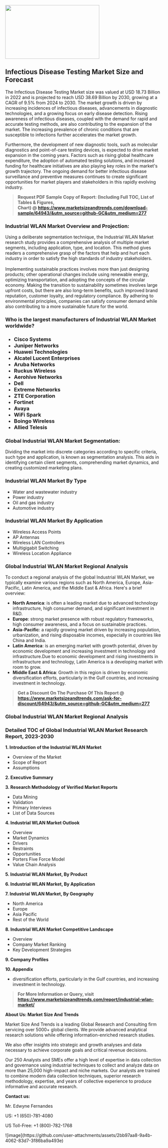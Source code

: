 <p><img class="alignnone size-medium wp-image-20088" src="https://ffe5etoiles.com/wp-content/uploads/2024/12/MST1-300x171.png" alt="" width="300" height="171" /></p><h2>Infectious Disease Testing Market Size and Forecast</h2><p>The Infectious Disease Testing Market size was valued at USD 18.73 Billion in 2022 and is projected to reach USD 38.69 Billion by 2030, growing at a CAGR of 9.5% from 2024 to 2030. The market growth is driven by increasing incidences of infectious diseases, advancements in diagnostic technologies, and a growing focus on early disease detection. Rising awareness of infectious diseases, coupled with the demand for rapid and accurate testing methods, are also contributing to the expansion of the market. The increasing prevalence of chronic conditions that are susceptible to infections further accelerates the market growth.</p><p>Furthermore, the development of new diagnostic tools, such as molecular diagnostics and point-of-care testing devices, is expected to drive market expansion in the coming years. Factors such as rising global healthcare expenditure, the adoption of automated testing solutions, and increased funding for healthcare initiatives are also playing key roles in the market's growth trajectory. The ongoing demand for better infectious disease surveillance and preventive measures continues to create significant opportunities for market players and stakeholders in this rapidly evolving industry.</p></p><blockquote id="" class=""><strong>Request PDF Sample Copy of Report: (Including Full TOC, List of Tables &amp; Figures, Chart)&nbsp;@&nbsp;<strong><a href="https://www.marketsizeandtrends.com/download-sample/64943/&utm_source=github-GC&utm_medium=277" target="_blank">https://www.marketsizeandtrends.com/download-sample/64943/&utm_source=github-GC&utm_medium=277</a></strong></strong></blockquote><h3 id="" class="">Industrial WLAN Market&nbsp;Overview and Projection:</h3><p id="" class="">Using a deliberate segmentation technique, the Industrial WLAN Market research study provides a comprehensive analysis of multiple market segments, including application, type, and location. This method gives readers a comprehensive grasp of the factors that help and hurt each industry in order to satisfy the high standards of industry stakeholders. <br /> <br />Implementing sustainable practices involves more than just designing products; other operational changes include using renewable energy, optimizing transportation, and adopting the concepts of the circular economy. Making the transition to sustainability sometimes involves large upfront costs, but there are also long-term benefits, such improved brand reputation, customer loyalty, and regulatory compliance. By adhering to environmental principles, companies can satisfy consumer demand while also contributing to a more sustainable future for the world.</p><h3 id="" class="">Who is the largest manufacturers of&nbsp;Industrial WLAN Market worldwide?</h3><h3 class=""><p><ul><li>Cisco Systems </li><li> Juniper Networks </li><li> Huawei Technologies </li><li> Alcatel Lucent Enterprises </li><li> Aruba Networks </li><li> Ruckus Wireless </li><li> Aerohive Networks </li><li> Dell </li><li> Extreme Networks </li><li> ZTE Corporation </li><li> Fortinet </li><li> Avaya </li><li> WiFi Spark </li><li> Boingo Wireless </li><li> Allied Telesis</li></ul></p></h3><h3 id="" class="">Global&nbsp;Industrial WLAN Market Segmentation:</h3><p id="" class="">Dividing the market into discrete categories according to specific criteria, such type and application, is known as segmentation analysis. This aids in identifying certain client segments, comprehending market dynamics, and creating customized marketing plans.</p><h3 id="" class="">Industrial WLAN Market&nbsp;By Type</h3><p><p><ul><li>Water and wastewater industry </li><li> Power industry </li><li> Oil and gas industry </li><li> Automotive industry</p></li></ul></p></p><h3 id="" class="">Industrial WLAN Market&nbsp;By Application</h3><p class=""><p><ul><li>Wireless Access Points </li><li> AP Antennas </li><li> Wireless LAN Controllers </li><li> Multigigabit Switching </li><li> Wireless Location Appliance</li></ul></p></p><h3 id="" class="">Global Industrial WLAN Market Regional Analysis</h3><p id="" class="">To conduct a regional analysis of the global Industrial WLAN Market, we typically examine various regions such as North America, Europe, Asia-Pacific, Latin America, and the Middle East &amp; Africa. Here's a brief overview:</p><ul><li><strong>North America</strong>: is often a leading market due to advanced technology infrastructure, high consumer demand, and significant investment in R&amp;D.</li><li><strong>Europe</strong>: strong market presence with robust regulatory frameworks, high consumer awareness, and a focus on sustainable practices.</li><li><strong>Asia-Pacific</strong>: a rapidly growing market driven by increasing population, urbanization, and rising disposable incomes, especially in countries like China and India.</li><li><strong>Latin America</strong>: is an emerging market with growth potential, driven by economic development and increasing investment in technology and infrastructure.Due to economic development and rising investments in infrastructure and technology, Latin America is a developing market with room to grow.</li><li><strong>Middle East &amp; Africa</strong>: Growth in this region is driven by economic diversification efforts, particularly in the Gulf countries, and increasing investment in technology.</li></ul><blockquote id="" class=""><strong>Get a Discount On The Purchase Of This Report @ <strong><a href="https://www.marketsizeandtrends.com/ask-for-discount/64943/&utm_source=github-GC&utm_medium=277" target="_blank">https://www.marketsizeandtrends.com/ask-for-discount/64943/&utm_source=github-GC&utm_medium=277</a></strong></strong></blockquote><h3 id="" class="">Global Industrial WLAN Market Regional Analysis</h3><h3 id="" class="">Detailed TOC of Global Industrial WLAN Market Research Report, 2023-2030</h3><p id="" class=""><strong>1. Introduction of the Industrial WLAN Market</strong></p><ul><li>Overview of the Market</li><li>Scope of Report</li><li>Assumptions</li></ul><p id="" class=""><strong>2. Executive Summary</strong></p><p id="" class=""><strong>3. Research Methodology of Verified Market Reports</strong></p><ul><li>Data Mining</li><li>Validation</li><li>Primary Interviews</li><li>List of Data Sources</li></ul><p id="" class=""><strong>4. Industrial WLAN Market Outlook</strong></p><ul><li>Overview</li><li>Market Dynamics</li><li>Drivers</li><li>Restraints</li><li>Opportunities</li><li>Porters Five Force Model</li><li>Value Chain Analysis</li></ul><p id="" class=""><strong>5. Industrial WLAN Market, By Product</strong></p><p id="" class=""><strong>6. Industrial WLAN Market, By Application</strong></p><p id="" class=""><strong>7. Industrial WLAN Market, By Geography</strong></p><ul><li>North America</li><li>Europe</li><li>Asia Pacific</li><li>Rest of the World</li></ul><p id="" class=""><strong>8. Industrial WLAN Market Competitive Landscape</strong></p><ul><li>Overview</li><li>Company Market Ranking</li><li>Key Development Strategies</li></ul><p id="" class=""><strong>9. Company Profiles</strong></p><p id="" class=""><strong>10. Appendix</strong></p><ul><li>diversification efforts, particularly in the Gulf countries, and increasing investment in technology.</li></ul><blockquote id="" class=""><strong>For More Information or Query, visit <strong><strong><a href="https://www.marketsizeandtrends.com/report/industrial-wlan-market/" target="_blank">https://www.marketsizeandtrends.com/report/industrial-wlan-market/</a></strong></strong></strong></blockquote><p id="" class=""><strong>About Us: Market Size And Trends</strong></p><p id="" class="">Market Size And Trends is a leading Global Research and Consulting firm servicing over 5000+ global clients. We provide advanced analytical research solutions while offering information-enriched research studies.</p><p id="" class="">We also offer insights into strategic and growth analyses and data necessary to achieve corporate goals and critical revenue decisions.</p><p id="" class="">Our 250 Analysts and SMEs offer a high level of expertise in data collection and governance using industrial techniques to collect and analyze data on more than 25,000 high-impact and niche markets. Our analysts are trained to combine modern data collection techniques, superior research methodology, expertise, and years of collective experience to produce informative and accurate research.</p><p id="" class=""><strong>Contact us:</strong></p><p id="" class="">Mr. Edwyne Fernandes</p><p id="" class="">US: +1 (650)-781-4080</p><p id="" class="">US Toll-Free: +1 (800)-782-1768</p>
![image](https://github.com/user-attachments/assets/2bb97aa8-9a4b-4062-83d7-3f86ba9a493e)
